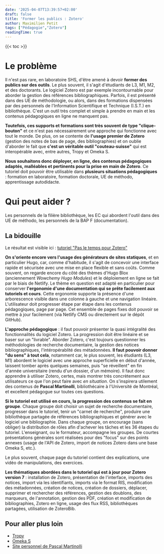 ```yaml
---
date: '2025-04-07T13:39:57+02:00'
draft: false
title: 'Former les publics : Zotero'
author: Maximilien Petit
tags: ["Pédagogie","Zotero"]
readingTime: true
---
```

{{< toc >}}

# Le problème

Il n'est pas rare, en laboratoire SHS, d'être amené à devoir **former des publics sur des outils**. Le plus souvent, il s'agit d'étudiants de L3, M1, M2, et des doctorants. Le logiciel Zotero est par exemple incontournable pour aborder la gestion des références bibliographiques. Parfois, il est présenté dans des UE de méthodologie, ou alors, dans des formations dispensées par des personnels de l'Information Scientifique et Technique (I.S.T.) en bibliothèque. C'est un outil très complet et simple à prendre en main et les contenus pédagogiques en ligne ne manquent pas.

**Toutefois, ces supports et formations sont très souvent de type "clique-bouton"** et ce n'est pas nécessairement une approche qui fonctionne avec tout le monde. De plus, on se contente de **l'usage premier de Zotero** (gestion des notes de bas de page, des bibliographies) et on oublie d'aborder le fait que **c'est un véritable outil "couteau-suisse"** qui est interopérable avec, entre autres, Tropy et Omeka S.

**Nous souhaitons donc déployer, en ligne, des contenus pédagogiques adaptés, malléables et pertinents pour la prise en main de Zotero**. Ce tutoriel doit pouvoir être utilisable dans **plusieurs situations pédagogiques** : formation en laboratoire, formation doctorale, UE de méthodo, apprentissage autodidacte.

# Qui peut aider ?

Les personnels de la filière bibliothèque, les EC qui abordent l'outil dans des UE de méthodo, les personnels de la BAP F (documentation).

## La bidouille

Le résultat est visible ici : <a href="https://pasletempspourladoc.netlify.app/zotero/presentation/" target="_blank">tutoriel "Pas le temps pour Zotero"</a>

**On s'oriente encore vers l'usage des générateurs de sites statiques**, et en particulier Hugo, car, comme d'habitude, il s'agit de concevoir une interface rapide et sécurisée avec une mise en place flexible et sans coûts. Comme souvent, on regarde encore du côté des thèmes d'Hugo Blox (anciennement *Wowchemy Hugo Modules*) et le déploiement en ligne se fait par le biais de Netlify. Le thème en question est adapté en particulier pour conserver **l'ergonomie d'une documentation qui se prête facilement aux tutoriels et cours**. Cette ergonomie supporte la présence d'une arborescence visible dans une colonne à gauche et une navigation linéaire. L'utilisateur doit progresser étape par étape dans les contenus pédagogiques, page par page. Cet ensemble de pages fixes doit pouvoir se mettre à jour facilement (via Netlify CMS ou directement sur le dépôt GitHub).

**L'approche pédagogique** : il faut pouvoir présenter la quasi intégralité des fonctionnalités du logiciel Zotero. La progression doit être linéaire et se baser sur un "livrable". Aborder Zotero, c'est toujours questionner les méthodologies de recherche documentaire, la gestion des notices bibliographiques, l'intéropérablité des métadonnées. **Il faut pouvoir donner "du sens" à tout cela**, notamment car, le plus souvent, les étudiants (L3, M1) abordent le logiciel avec une approche superficielle en début d'année, laissent tomber après quelques semaines, puis "se réveillent" en fin d'année universitaire (rendu d'un dossier, d'un mémoire). Il faut donc apprendre à utiliser Zotero, certes, mais montrer très concrètement aux utilisateurs ce que l'on peut faire avec *en situation*. On s'inspirera utilement des contenus de **Pascal Martinolli**, bibliothécaire à l'Université de Montréal, et excellent pédagogue sur toutes ces questions.

**Si le tutoriel est utilisé en cours, la progression des contenus se fait en groupe**. Chaque groupe doit choisir un sujet de recherche documentaire, progresser dans le tutoriel, tenir un "carnet de recherche", produire une bibliothèque partagée de références bibliographiques et générer avec le logiciel une bibliographie. Dans chaque groupe, on encourage (sans obliger) la distribution de rôles afin d'achever les tâches et les 36 étapes du tutoriel. L'enseignant, ou le formateur, accompagne les groupes. De courtes présentations générales sont réalisées pour des "focus" sur des points annexes (usage de l'API de Zotero, import de notices Zotero dans une base Omeka S, etc.).

Le plus souvent, chaque page du tutoriel contient des explications, une vidéo de manipulations, des exercices.

**Les thématiques abordées dans le tutoriel qui est à jour pour Zotero version 7** : installation de Zotero, présentation de l'interface, imports des notices, import via les identifiants, imports via le format RIS, modification des métadonnées, création de notices, création de dossiers, déplacer, supprimer et rechercher des références, gestion des doublons, des marqueurs, de l'annotation, gestion des PDF, création et modification de bibliographies, Zotero en ligne, usage des flux RSS, bibliothèques partagées, utilisation de ZoteroBib.

## Pour aller plus loin

* <a href="https://tropy.org/" target="_blank">Tropy</a>
* <a href="https://omeka.org/s/" target="_blank">Omeka S</a>
* <a href="https://omeka.org/s/" target="_blank">Site personnel de Pascal Martinolli</a>
